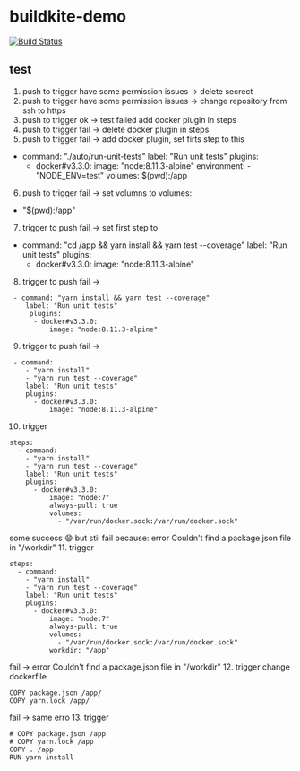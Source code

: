 # buildkite-demo
[![Build Status](https://badge.buildkite.com/734a6b47871896dd1ccc2c03d1e387827e8129fde914263582.svg)](https://buildkite.com/green-flowers/my-first-pipeline)

## test
1. push to trigger
have some  permission issues -> delete secrect
2. push to trigger
have some  permission issues -> change repository from ssh to https
3. push to trigger
ok -> test failed
add docker plugin in steps
4. push to trigger
fail -> delete docker plugin in steps
5. push to trigger
fail -> add docker plugin, set firts step to this
 - command: "./auto/run-unit-tests"
    label: "Run unit tests"
    plugins:
      - docker#v3.3.0:
          image: "node:8.11.3-alpine"
          environment:
            - "NODE_ENV=test"
          volumes: $(pwd):/app
6. push to trigger
fail -> set volumns to 
 volumes:
  - "$(pwd):/app"
7. trigger to push
fail -> set first step to 
 - command: "cd /app && yarn install && yarn test --coverage"
    label: "Run unit tests"
     plugins:
      - docker#v3.3.0:
          image: "node:8.11.3-alpine"
8. trigger to push
fail -> 
```
 - command: "yarn install && yarn test --coverage"
    label: "Run unit tests"
     plugins:
      - docker#v3.3.0:
          image: "node:8.11.3-alpine"
```
9. trigger to push 
fail -> 
```
 - command:
    - "yarn install"
    - "yarn run test --coverage"
    label: "Run unit tests"
    plugins:
      - docker#v3.3.0:
          image: "node:8.11.3-alpine"
```
10. trigger
```
steps:
  - command:
    - "yarn install"
    - "yarn run test --coverage"
    label: "Run unit tests"
    plugins:
      - docker#v3.3.0:
          image: "node:7"
          always-pull: true
          volumes:
            - "/var/run/docker.sock:/var/run/docker.sock"
```
some success :smile:
but stil fail because: error Couldn't find a package.json file in "/workdir"
11. trigger
```
steps:
  - command:
    - "yarn install"
    - "yarn run test --coverage"
    label: "Run unit tests"
    plugins:
      - docker#v3.3.0:
          image: "node:7"
          always-pull: true
          volumes:
            - "/var/run/docker.sock:/var/run/docker.sock"
          workdir: "/app"
```
fail -> error Couldn't find a package.json file in "/workdir"
12. trigger
change dockerfile
```
COPY package.json /app/
COPY yarn.lock /app/
```
fail -> same erro
13. trigger
```
# COPY package.json /app
# COPY yarn.lock /app
COPY . /app
RUN yarn install
```